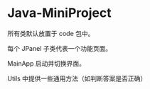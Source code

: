 # Java-MiniProject
所有类默认放置于 code 包中。

每个 JPanel 子类代表一个功能页面。

MainApp 启动并切换界面。

Utils 中提供一些通用方法（如判断答案是否正确）

